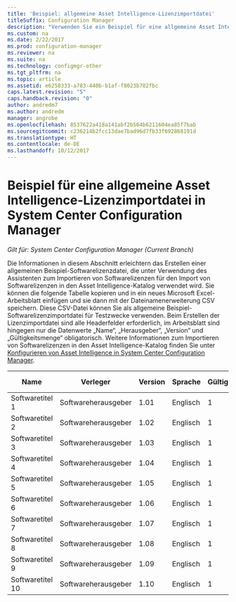 ```yaml
---
title: 'Beispiel: allgemeine Asset Intelligence-Lizenzimportdatei'
titleSuffix: Configuration Manager
description: "Verwenden Sie ein Beispiel für eine allgemeine Asset Intelligence-Lizenzdatei für den Import von Softwarelizenzen in System Center Configuration Manager."
ms.custom: na
ms.date: 2/22/2017
ms.prod: configuration-manager
ms.reviewer: na
ms.suite: na
ms.technology: configmgr-other
ms.tgt_pltfrm: na
ms.topic: article
ms.assetid: e6258333-a783-440b-b1af-f8023b782fbc
caps.latest.revision: "5"
caps.handback.revision: "0"
author: andredm7
ms.author: andredm
manager: angrobe
ms.openlocfilehash: 8537622a418a141abf2b564b6211604ea85f7bab
ms.sourcegitcommit: c236214b2fcc13dae7bad96d7fb33f692868191d
ms.translationtype: HT
ms.contentlocale: de-DE
ms.lasthandoff: 10/12/2017
---
```

# <a name="example-asset-intelligence-general-license-import-file-in-system-center-configuration-manager"></a>Beispiel für eine allgemeine Asset Intelligence-Lizenzimportdatei in System Center Configuration Manager

*Gilt für: System Center Configuration Manager (Current Branch)*

Die Informationen in diesem Abschnitt erleichtern das Erstellen einer allgemeinen Beispiel-Softwarelizenzdatei, die unter Verwendung des Assistenten zum Importieren von Softwarelizenzen für den Import von Softwarelizenzen in den Asset Intelligence-Katalog verwendet wird. Sie können die folgende Tabelle kopieren und in ein neues Microsoft Excel-Arbeitsblatt einfügen und sie dann mit der Dateinamenerweiterung CSV speichern. Diese CSV-Datei können Sie als allgemeine Beispiel-Softwarelizenzimportdatei für Testzwecke verwenden. Beim Erstellen der Lizenzimportdatei sind alle Headerfelder erforderlich, im Arbeitsblatt sind hingegen nur die Datenwerte „Name“, „Herausgeber“, „Version“ und „Gültigkeitsmenge“ obligatorisch. Weitere Informationen zum Importieren von Softwarelizenzen in den Asset Intelligence-Katalog finden Sie unter [Konfigurieren von Asset Intelligence in System Center Configuration Manager](../../../../core/clients/manage/asset-intelligence/configuring-asset-intelligence.md).  

|Name|Verleger|Version|Sprache|Gültigkeitsmenge|Bestellnummer|Name des Wiederverkäufers|Kaufdatum|Support erworben|Ablaufdatum Support|Kommentare|  
|----------|---------------|-------------|--------------|-----------------------|--------------|------------------|--------------------|----------------------|---------------------------|--------------|  
|Softwaretitel 1|Softwareherausgeber|1.01|Englisch|1|Bestellnummer|Name des Wiederverkäufers|10/10/2010|0|10/10/2012|Kommentar|  
|Softwaretitel 2|Softwareherausgeber|1.02|Englisch|1|Bestellnummer|Name des Wiederverkäufers|10/10/2010|0|10/10/2012|Kommentar|  
|Softwaretitel 3|Softwareherausgeber|1.03|Englisch|1|Bestellnummer|Name des Wiederverkäufers|10/10/2010|0|10/10/2012|Kommentar|  
|Softwaretitel 4|Softwareherausgeber|1.04|Englisch|1|Bestellnummer|Name des Wiederverkäufers|10/10/2010|0|10/10/2012|Kommentar|  
|Softwaretitel 5|Softwareherausgeber|1.05|Englisch|1|Bestellnummer|Name des Wiederverkäufers|10/10/2010|0|10/10/2012|Kommentar|  
|Softwaretitel 6|Softwareherausgeber|1.06|Englisch|1|Bestellnummer|Name des Wiederverkäufers|10/10/2010|0|10/10/2012|Kommentar|  
|Softwaretitel 7|Softwareherausgeber|1.07|Englisch|1|Bestellnummer|Name des Wiederverkäufers|10/10/2010|0|10/10/2012|Kommentar|  
|Softwaretitel 8|Softwareherausgeber|1.08|Englisch|1|Bestellnummer|Name des Wiederverkäufers|10/10/2010|0|10/10/2012|Kommentar|  
|Softwaretitel 9|Softwareherausgeber|1.09|Englisch|1|Bestellnummer|Name des Wiederverkäufers|10/10/2010|0|10/10/2012|Kommentar|  
|Softwaretitel 10|Softwareherausgeber|1.10|Englisch|1|Bestellnummer|Name des Wiederverkäufers|10/10/2010|0|10/10/2012|Kommentar|  
